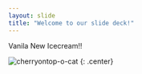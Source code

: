 ```yaml
---
layout: slide
title: "Welcome to our slide deck!"
---
```

Vanila
New Icecream!!

![cherryontop-o-cat](https://octodex.github.com/images/cherryontop-o-cat.png)
{: .center}
